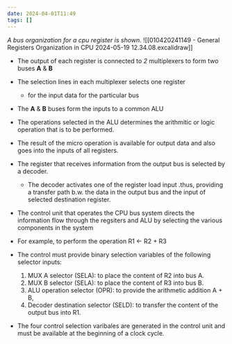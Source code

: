 ```yaml
---
date: 2024-04-01T11:49
tags: []
---
```

*A bus organization for a cpu register is shown.*
![[010420241149 - General Registers Organization in CPU 2024-05-19 12.34.08.excalidraw]]

- The output of each register is connected to *2* multiplexers to form two buses **A** & **B**
- The selection lines in each multiplexer selects one register
	- for the input data for the particular bus 
- The **A** & **B** buses form the inputs to a common ALU
- The operations selected in the ALU determines the arithmitic or logic operation that is to be performed. 
- The result of the micro operation is available for output data and also goes into the inputs of all registers.
- The register that receives information from the output bus is selected by a decoder. 
	- The decoder activates one of the register load input .thus, providing a transfer path b.w. the data in the output bus and the input of selected destination register.

- The control unit that operates the CPU bus system directs the information flow through the regsiters and ALU by selecting the various components in the system
- For example, to perform the operation R1 <- R2 + R3
- The control must provide binary selection variables of the following selector inputs:
	1. MUX A selector (SELA): to place the content of R2 into bus A.
	2. MUX B selector (SELA): to place the content of R3 into bus B.
	3. ALU operation selector (OPR): to provide the arithmetic addition A + B,
	4. Decoder destination selector (SELD): to transfer the content of the output bus into R1.
- The four control selection varibales are generated in the control unit and must be available at the beginning of a clock cycle.